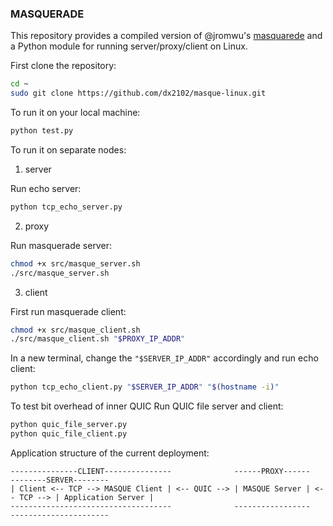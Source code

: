 ### MASQUERADE

This repository provides a compiled version of @jromwu's [masquarede](https://github.com/jromwu/masquerade) and a Python module for running server/proxy/client on Linux.

First clone the repository:
```bash
cd ~
sudo git clone https://github.com/dx2102/masque-linux.git
```

To run it on your local machine:
```bash
python test.py
```

To run it on separate nodes:

1. server

Run echo server:
```bash
python tcp_echo_server.py
```
2. proxy

Run masquerade server:
```bash
chmod +x src/masque_server.sh
./src/masque_server.sh
```
3. client

First run masquerade client:
```bash
chmod +x src/masque_client.sh
./src/masque_client.sh "$PROXY_IP_ADDR"
```
In a new terminal, change the `"$SERVER_IP_ADDR"` accordingly and run echo client:
```bash
python tcp_echo_client.py "$SERVER_IP_ADDR" "$(hostname -i)"
```

To test bit overhead of inner QUIC
Run QUIC file server and client: 
```bash
python quic_file_server.py
python quic_file_client.py
```

Application structure of the current deployment:

```
---------------CLIENT---------------              ------PROXY------             --------SERVER--------
| Client <-- TCP --> MASQUE Client | <-- QUIC --> | MASQUE Server | <-- TCP --> | Application Server |
------------------------------------              -----------------             ----------------------
```
<!-- ![](/assets/masquerade_str.drawio.png) -->
